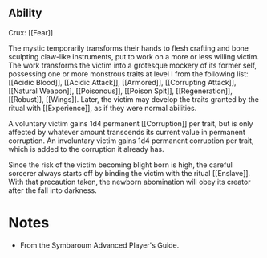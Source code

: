 ## Ability
Crux: [[Fear]]

The mystic temporarily transforms their hands to flesh crafting and bone sculpting claw-like instruments, put to work on a more or less willing victim. The work transforms the victim into a grotesque mockery of its former self, possessing one or more monstrous traits at level I from the following list: [[Acidic Blood]], [[Acidic Attack]], [[Armored]], [[Corrupting Attack]], [[Natural Weapon]], [[Poisonous]], [[Poison Spit]], [[Regeneration]], [[Robust]], [[Wings]]. Later, the victim may develop the traits granted by the ritual with [[Experience]], as if they were normal abilities.

A voluntary victim gains 1d4 permanent [[Corruption]] per trait, but is only affected by whatever amount transcends its current value in permanent corruption. An involuntary victim gains 1d4 permanent corruption per trait, which is added to the corruption it already has.

Since the risk of the victim becoming blight born is high, the careful sorcerer always starts off by binding the victim with the ritual [[Enslave]]. With that precaution taken, the newborn abomination will obey its creator after the fall into darkness.
# Notes
* From the Symbaroum Advanced Player's Guide.